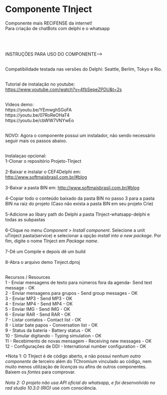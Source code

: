 # Componente TInject
Componente mais RECIFENSE da internet!<br>
Para criação de chatBots com delphi e o whatsapp<br></br><br></br>

INSTRUÇÕES PARA USO DO COMPONENTE--><br></br>

Compatibilidade testada nas versões do Delphi: Seattle, Berlim, Tokyo e Rio.<br></br>

Tutorial de instalação no youtube:<br>
https://www.youtube.com/watch?v=4fbSepeZPDU&t=2s

<br>
Vídeos demo:
<br>
https://youtu.be/YEmwghSGoFA
<br>
https://youtu.be/07RoReOHaT4
<br>
https://youtu.be/cbWW7VNYwEo
<br><br>

NOVO: Agora o componente possui um instalador, não sendo necessário seguir mais os passos abaixo.<br><br>

Instalaçao opcional:<br>
1-Clonar o repositório Projeto-TInject
<br></br>
2-Baixar e instalar o CEF4Delphi em: http://www.softmaisbrasil.com.br/#blog
<br></br>
3-Baixar a pasta BIN em: http://www.softmaisbrasil.com.br/#blog
<br></br>
4-Copiar todo o conteúdo baixado da pasta BIN no passo 3 para a pasta BIN na raiz do projeto (Caso não exista a pasta BIN em seu projeto Crie)
<br></br>
5-Adicione ao libary path do Delphi a pasta TInject-whatsapp-delphi e todas as subpastas
<br><br>
6-Clique no menu *Component* > *Install component*. Selecione a unit uTinject pasta(service) e selecionar a opção *install into a new package*. Por fim, digite o nome TInject em *Package name*.
<br><br>
7-Dê um Compile e depois dê um build
<br><br>
8-Abra o arquivo demo Tinject.dproj
<br></br>

Recursos / Resources<br>
1 - Enviar mensagens de texto para números fora da agenda- Send text message - OK<br>
2 - Enviar mensagens para grupos - Send group messages - OK<br>
3 - Enviar MP3 - Send MP3 - OK<br>
4 - Enviar MP4 - Send MP4 - OK<br>
5 - Enviar IMG - Send IMG - OK<br>
6 - Enviar RAR - Send RAR - OK<br>
7 - Listar contatos - Contact list - OK<br>
8 - Listar bate papos - Conversation list - OK<br>
9 - Status da bateria - Battery status - OK<br>
10 - Simular digitando - Typing simulation - OK<br>
11 - Recebimento de novas mensagem - Receiving new messages - OK<br>
12 - Configurações de DDI - International number configuration - OK<br>


*Nota 1: O TInject é de código aberto, e não possui *nenhum outro componente* de terceiro além do TChromium vinculado ao código, nem muito menos utilização de *licenças* ou afins de outros componentes. Baixem os *fontes* para comprovar.
<br><br>
*Nota 2: O projeto não usa API oficial do whatsapp, e foi desenvolvido no rad studio 10.3.0 (RIO)* use com consciência. 
